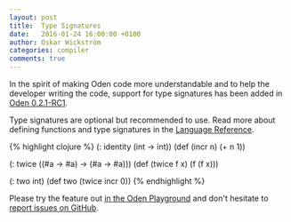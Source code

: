 ```yaml
---
layout: post
title:  Type Signatures
date:   2016-01-24 16:00:00 +0100
author: Oskar Wickström
categories: compiler
comments: true
---
```


In the spirit of making Oden code more understandable and to help the developer
writing the code, support for type signatures has been added in [Oden
0.2.1-RC1](https://github.com/oden-lang/oden/releases/tag/0.2.1-RC1).

Type signatures are optional but recommended to use. Read more about defining
functions and type signatures in the [Language
Reference](http://oden-lang.org/user-guide/language-reference/forms.html#functions).

{% highlight clojure %}
(: identity (int -> int))
(def (incr n) (+ n 1))

(: twice ((#a -> #a) -> (#a -> #a)))
(def (twice f x) (f (f x)))

(: two int)
(def two (twice incr 0))
{% endhighlight %}

Please try the feature out [in the Oden
Playground](http://playground.oden-lang.org/) and don't hesitate to [report
issues on GitHub](https://github.com/oden-lang/oden/issues).
